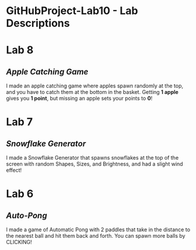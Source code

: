 # GitHubProject-Lab10 - Lab Descriptions


# **Lab 8**

## *Apple Catching Game*

I made an apple catching game where apples spawn randomly at the top, and you have to catch them at the bottom in the basket. Getting **1 apple** gives you **1 point**, but missing an apple sets your points to **0**!



# **Lab 7**

## *Snowflake Generator*

I made a Snowflake Generator that spawns snowflakes at the top of the screen with random Shapes, Sizes, and Brightness, and had a slight wind effect!



# **Lab 6**

## *Auto-Pong*

I made a game of Automatic Pong with 2 paddles that take in the distance to the nearest ball and hit them back and forth. You can spawn more balls by CLICKING!

